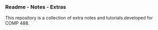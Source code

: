 ### Readme - Notes - Extras

This repository is a collection of extra notes and tutorials developed for COMP 488.
